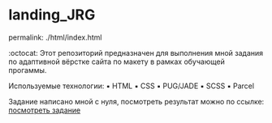 # landing_JRG  

permalink: ./html/index.html

:octocat: Этот репозиторий предназначен для выполнения мной задания
по адаптивной вёрстке сайта по макету в рамках обучающей прогаммы.

Используемые технологии:
:black_small_square: HTML
:black_small_square: CSS
:black_small_square: PUG/JADE
:black_small_square: SCSS
:black_small_square: Parcel

Задание написано мной с нуля,
посмотреть результат можно по ссылке: [посмотреть задание](https://deryugina.github.io/landing_JRG/docs/)
